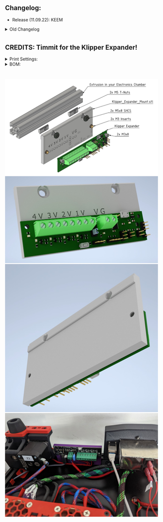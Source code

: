 ## Changelog:
- Release (11.09.22): KEEM
<details>
  <summary>
    Old Changelog
  </summary>
- Nothing Yet! <br><br>
</details>

#

## CREDITS: Timmit for the Klipper Expander!

<details>
  <summary>
    Print Settings:
  </summary>
- Default Voron settings, correct orientation, no supports needed!<br>
</details>

<details>
  <summary>
    BOM:
  </summary>
- 2x M3x8 SHCS<br>
- 2x M5x8 SHCS<br>
- 2x M5 T-Nuts<br>
- 2x M3-Inserts<br>
- 1x Klipper Expander<br>
</details>

#

![](./BOM.jpg)<br>
![](./Pic-Index.jpg)<br>
![](./Images/2.jpg)<br>
![](./Images/Real.jpg)

#

